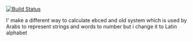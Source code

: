 [![Build Status](https://travis-ci.com/ozanmujde/HW1.svg?branch=main)](https://travis-ci.com/ozanmujde/HW1)

I' make a different way to calculate ebced and old system which is used by Arabs to represent strings and words to number but i change it to Latin alphabet 